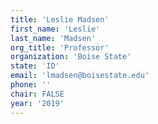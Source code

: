 ```yaml
---
title: 'Leslie Madsen'
first_name: 'Leslie'
last_name: 'Madsen'
org_title: 'Professor'
organization: 'Boise State'
state: 'ID'
email: 'lmadsen@boisestate.edu'
phone: ''
chair: FALSE
year: '2019'
---
```

